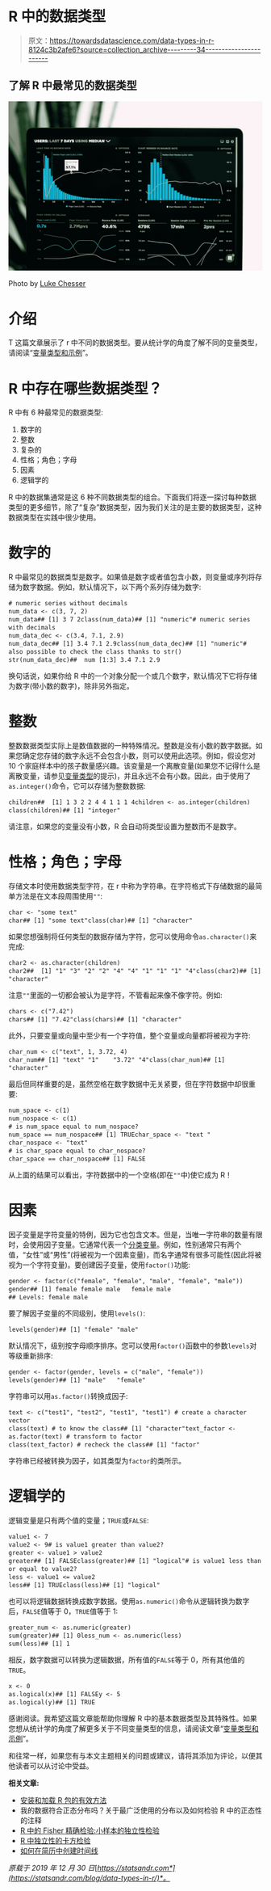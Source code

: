 # R 中的数据类型

> 原文：<https://towardsdatascience.com/data-types-in-r-8124c3b2afe6?source=collection_archive---------34----------------------->

## 了解 R 中最常见的数据类型

![](img/db4f4d9ed01745c37f94d60011e3c49c.png)

Photo by [Luke Chesser](https://unsplash.com/@lukechesser?utm_source=medium&utm_medium=referral)

# 介绍

T 这篇文章展示了 r 中不同的数据类型。要从统计学的角度了解不同的变量类型，请阅读“[变量类型和示例](https://www.statsandr.com/blog/variable-types-and-examples/)”。

# R 中存在哪些数据类型？

R 中有 6 种最常见的数据类型:

1.  数字的
2.  整数
3.  复杂的
4.  性格；角色；字母
5.  因素
6.  逻辑学的

R 中的数据集通常是这 6 种不同数据类型的组合。下面我们将逐一探讨每种数据类型的更多细节，除了“复杂”数据类型，因为我们关注的是主要的数据类型，这种数据类型在实践中很少使用。

# 数字的

R 中最常见的数据类型是数字。如果值是数字或者值包含小数，则变量或序列将存储为数字数据。例如，默认情况下，以下两个系列存储为数字:

```
# numeric series without decimals
num_data <- c(3, 7, 2)
num_data## [1] 3 7 2class(num_data)## [1] "numeric"# numeric series with decimals
num_data_dec <- c(3.4, 7.1, 2.9)
num_data_dec## [1] 3.4 7.1 2.9class(num_data_dec)## [1] "numeric"# also possible to check the class thanks to str()
str(num_data_dec)##  num [1:3] 3.4 7.1 2.9
```

换句话说，如果你给 R 中的一个对象分配一个或几个数字，默认情况下它将存储为数字(带小数的数字)，除非另外指定。

# 整数

整数数据类型实际上是数值数据的一种特殊情况。整数是没有小数的数字数据。如果您确定您存储的数字永远不会包含小数，则可以使用此选项。例如，假设您对 10 个家庭样本中的孩子数量感兴趣。该变量是一个离散变量(如果您不记得什么是离散变量，请参见[变量类型](https://www.statsandr.com/blog/variable-types-and-examples/)的提示)，并且永远不会有小数。因此，由于使用了`as.integer()`命令，它可以存储为整数数据:

```
children##  [1] 1 3 2 2 4 4 1 1 1 4children <- as.integer(children)
class(children)## [1] "integer"
```

请注意，如果您的变量没有小数，R 会自动将类型设置为整数而不是数字。

# 性格；角色；字母

存储文本时使用数据类型字符，在 r 中称为字符串。在字符格式下存储数据的最简单方法是在文本段周围使用`""`:

```
char <- "some text"
char## [1] "some text"class(char)## [1] "character"
```

如果您想强制将任何类型的数据存储为字符，您可以使用命令`as.character()`来完成:

```
char2 <- as.character(children)
char2##  [1] "1" "3" "2" "2" "4" "4" "1" "1" "1" "4"class(char2)## [1] "character"
```

注意`""`里面的一切都会被认为是字符，不管看起来像不像字符。例如:

```
chars <- c("7.42")
chars## [1] "7.42"class(chars)## [1] "character"
```

此外，只要变量或向量中至少有一个字符值，整个变量或向量都将被视为字符:

```
char_num <- c("text", 1, 3.72, 4)
char_num## [1] "text" "1"    "3.72" "4"class(char_num)## [1] "character"
```

最后但同样重要的是，虽然空格在数字数据中无关紧要，但在字符数据中却很重要:

```
num_space <- c(1)
num_nospace <- c(1)
# is num_space equal to num_nospace?
num_space == num_nospace## [1] TRUEchar_space <- "text "
char_nospace <- "text"
# is char_space equal to char_nospace?
char_space == char_nospace## [1] FALSE
```

从上面的结果可以看出，字符数据中的一个空格(即在`""`中)使它成为 R！

# 因素

因子变量是字符变量的特例，因为它也包含文本。但是，当唯一字符串的数量有限时，会使用因子变量。它通常代表一个[分类变量](https://www.statsandr.com/blog/variable-types-and-examples/)。例如，性别通常只有两个值，“女性”或“男性”(将被视为一个因素变量)，而名字通常有很多可能性(因此将被视为一个字符变量)。要创建因子变量，使用`factor()`功能:

```
gender <- factor(c("female", "female", "male", "female", "male"))
gender## [1] female female male   female male  
## Levels: female male
```

要了解因子变量的不同级别，使用`levels()`:

```
levels(gender)## [1] "female" "male"
```

默认情况下，级别按字母顺序排序。您可以使用`factor()`函数中的参数`levels`对等级重新排序:

```
gender <- factor(gender, levels = c("male", "female"))
levels(gender)## [1] "male"   "female"
```

字符串可以用`as.factor()`转换成因子:

```
text <- c("test1", "test2", "test1", "test1") # create a character vector
class(text) # to know the class## [1] "character"text_factor <- as.factor(text) # transform to factor
class(text_factor) # recheck the class## [1] "factor"
```

字符串已经被转换为因子，如其类型为`factor`的类所示。

# 逻辑学的

逻辑变量是只有两个值的变量；`TRUE`或`FALSE`:

```
value1 <- 7
value2 <- 9# is value1 greater than value2?
greater <- value1 > value2
greater## [1] FALSEclass(greater)## [1] "logical"# is value1 less than or equal to value2?
less <- value1 <= value2
less## [1] TRUEclass(less)## [1] "logical"
```

也可以将逻辑数据转换成数字数据。使用`as.numeric()`命令从逻辑转换为数字后，`FALSE`值等于 0，`TRUE`值等于 1:

```
greater_num <- as.numeric(greater)
sum(greater)## [1] 0less_num <- as.numeric(less)
sum(less)## [1] 1
```

相反，数字数据可以转换为逻辑数据，所有值的`FALSE`等于 0，所有其他值的`TRUE`。

```
x <- 0
as.logical(x)## [1] FALSEy <- 5
as.logical(y)## [1] TRUE
```

感谢阅读。我希望这篇文章能帮助你理解 R 中的基本数据类型及其特殊性。如果您想从统计学的角度了解更多关于不同变量类型的信息，请阅读文章“[变量类型和示例](https://www.statsandr.com/blog/variable-types-and-examples/)”。

和往常一样，如果您有与本文主题相关的问题或建议，请将其添加为评论，以便其他读者可以从讨论中受益。

**相关文章:**

*   [安装和加载 R 包的有效方法](https://www.statsandr.com/blog/an-efficient-way-to-install-and-load-r-packages/)
*   我的数据符合正态分布吗？关于最广泛使用的分布以及如何检验 R 中的正态性的注释
*   [R 中的 Fisher 精确检验:小样本的独立性检验](https://www.statsandr.com/blog/fisher-s-exact-test-in-r-independence-test-for-a-small-sample/)
*   [R 中独立性的卡方检验](https://www.statsandr.com/blog/chi-square-test-of-independence-in-r/)
*   [如何在简历中创建时间线](https://www.statsandr.com/blog/how-to-create-a-timeline-of-your-cv-in-r/)

*原载于 2019 年 12 月 30 日*[*https://statsandr.com*](https://statsandr.com/blog/data-types-in-r/)*。*